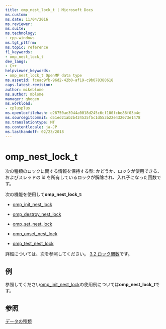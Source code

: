 ```yaml
---
title: omp_nest_lock_t | Microsoft Docs
ms.custom: 
ms.date: 11/04/2016
ms.reviewer: 
ms.suite: 
ms.technology:
- cpp-windows
ms.tgt_pltfrm: 
ms.topic: reference
f1_keywords:
- omp_nest_lock_t
dev_langs:
- C++
helpviewer_keywords:
- omp_nest_lock_t OpenMP data type
ms.assetid: fceac9fb-96d2-42b0-af19-c9b078380618
caps.latest.revision: 
author: mikeblome
ms.author: mblome
manager: ghogen
ms.workload:
- cplusplus
ms.openlocfilehash: e28750ae3944a0018d245c6cf100fcbe86f03b4e
ms.sourcegitcommit: d51ed21ab2b434535f5c1d553b22e432073e1478
ms.translationtype: MT
ms.contentlocale: ja-JP
ms.lasthandoff: 02/23/2018
---
```

# <a name="ompnestlockt"></a>omp_nest_lock_t
次の種類のロックに関する情報を保持する型: かどうか、ロックが使用できる、およびスレッドの id を所有しているロックが解除され、入れ子になった回数です。  
  
 次の機能を使用して**omp_nest_lock_t**:  
  
-   [omp_init_nest_lock](../../../parallel/openmp/reference/omp-init-nest-lock.md)  
  
-   [omp_destroy_nest_lock](../../../parallel/openmp/reference/omp-destroy-nest-lock.md)  
  
-   [omp_set_nest_lock](../../../parallel/openmp/reference/omp-set-nest-lock.md)  
  
-   [omp_unset_nest_lock](../../../parallel/openmp/reference/omp-unset-nest-lock.md)  
  
-   [omp_test_nest_lock](../../../parallel/openmp/reference/omp-test-nest-lock.md)  
  
 詳細については、次を参照してください。 [3.2 ロック関数](../../../parallel/openmp/3-2-lock-functions.md)です。  
  
## <a name="example"></a>例  
 参照してください[omp_init_nest_lock](../../../parallel/openmp/reference/omp-init-nest-lock.md)の使用例については**omp_nest_lock_t**です。  
  
## <a name="see-also"></a>参照  
 [データの種類](../../../parallel/openmp/reference/openmp-data-types.md)
